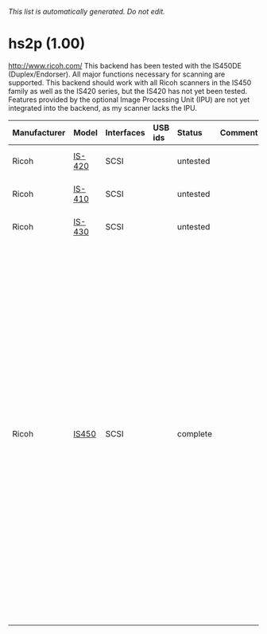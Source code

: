_This list is automatically generated. Do not edit._

# hs2p (1.00) #
http://www.ricoh.com/
This backend has been tested with the IS450DE (Duplex/Endorser). All major functions necessary for scanning are supported. This backend should work with all Ricoh scanners in the IS450 family as well as the IS420 series, but the IS420 has not yet been tested. Features provided by the optional Image Processing Unit (IPU) are not yet integrated into the backend, as my scanner lacks the IPU.

| **Manufacturer** | **Model** | **Interfaces** | **USB ids** | **Status** | **Comment** | **URL** |
|:-----------------|:----------|:---------------|:------------|:-----------|:------------|:--------|
|Ricoh|[IS-420](Hs2pIS420.md)|SCSI|  |untested|  |Untested, please report!|
|Ricoh|[IS-410](Hs2pIS410.md)|SCSI|  |untested|  |Untested, please report!|
|Ricoh|[IS-430](Hs2pIS430.md)|SCSI|  |untested|  |Untested, please report!|
|Ricoh|[IS450](Hs2pIS450.md)|SCSI|  |complete|  |All major scanning-related features are supported (except for IPU). Certain non-scanning features, such as those related to scanner maintenance, are not supported. Such features would be better implemented in a separate stand-alone tool. For instance, if you replace the ADF Unit, you must recalibrate the scanner optics using a Ricoh Test Sheet and reset the E^2PROM registers. Reports are welcome.|